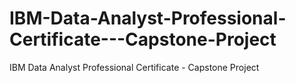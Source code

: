 # IBM-Data-Analyst-Professional-Certificate---Capstone-Project
IBM Data Analyst Professional Certificate - Capstone Project
